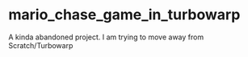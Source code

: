 # mario_chase_game_in_turbowarp
A kinda abandoned project. I am trying to move away from Scratch/Turbowarp

